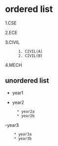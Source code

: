 # ordered list
 1.CSE
 
 2.ECE
 
 3.CIVIL
  
          1. CIVIL(A)
          2. CIVIL(B)
   
4.MECH
    
    
 ## unordered list
 
 - year1
 - year2
 
         * year2a
         * year2b
    
 -year3
 
        * year3a
        * year3b
        
   
